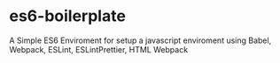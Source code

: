 # es6-boilerplate
A Simple ES6 Enviroment for setup a javascript enviroment using Babel, Webpack, ESLint, ESLintPrettier, HTML Webpack
